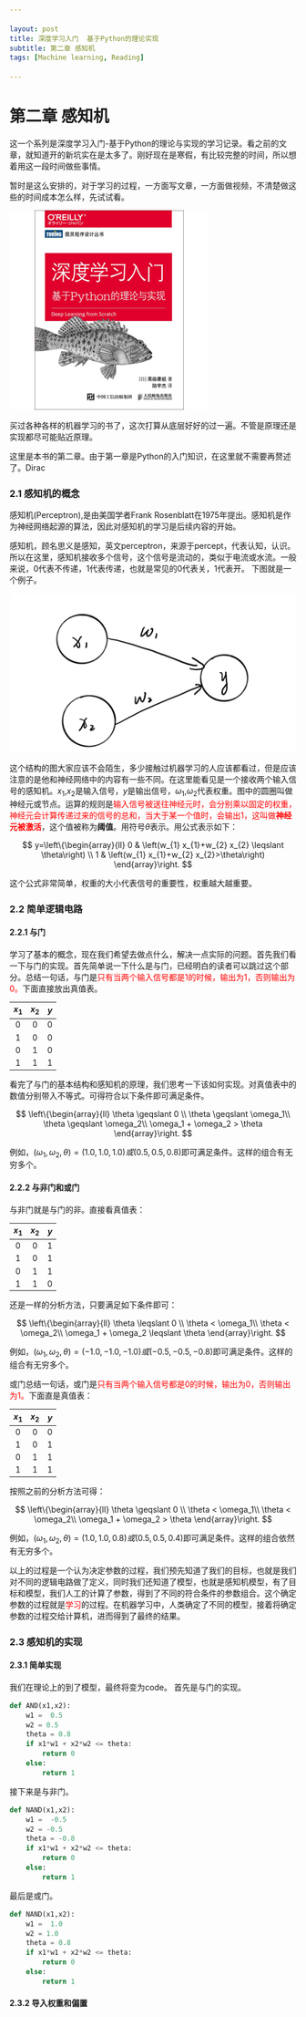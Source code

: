```yaml
---

layout: post
title: 深度学习入门  基于Python的理论实现
subtitle: 第二章 感知机
tags: [Machine learning, Reading]

---
```


<head>
    <script src="https://cdn.mathjax.org/mathjax/latest/MathJax.js?config=TeX-AMS-MML_HTMLorMML" type="text/javascript"></script>
    <script type="text/x-mathjax-config">
        MathJax.Hub.Config({
            tex2jax: {
            skipTags: ['script', 'noscript', 'style', 'textarea', 'pre'],
            inlineMath: [['$','$']]
            }
        });
    </script>
</head>


# 第二章 感知机

这一个系列是深度学习入门-基于Python的理论与实现的学习记录。看之前的文章，就知道开的新坑实在是太多了。刚好现在是寒假，有比较完整的时间，所以想着用这一段时间做些事情。

暂时是这么安排的，对于学习的过程，一方面写文章，一方面做视频，不清楚做这些的时间成本怎么样，先试试看。


![书封面](/img/Deep_learning_from_Scratch.jpg)



买过各种各样的机器学习的书了，这次打算从底层好好的过一遍。不管是原理还是实现都尽可能贴近原理。

这里是本书的第二章。由于第一章是Python的入门知识，在这里就不需要再赘述了。Dirac


### 2.1 感知机的概念

感知机(Perceptron),是由美国学者Frank Rosenblatt在1975年提出。感知机是作为神经网络起源的算法，因此对感知机的学习是后续内容的开始。

感知机，顾名思义是感知，英文perceptron，来源于percept，代表认知，认识。所以在这里，感知机接收多个信号，这个信号是流动的，类似于电流或水流。一般来说，0代表不传递，1代表传递，也就是常见的0代表关，1代表开。
下图就是一个例子。


![手绘感知机](/img/perceptron.png)


这个结构的图大家应该不会陌生，多少接触过机器学习的人应该都看过，但是应该注意的是他和神经网络中的内容有一些不同。在这里能看见是一个接收两个输入信号的感知机。$x_1$,$x_2$是输入信号，$y$是输出信号，$\omega_1$,$\omega_2$代表权重。图中的圆圈叫做神经元或节点。运算的规则是<font color=red>输入信号被送往神经元时，会分别乘以固定的权重，神经元会计算传递过来的信号的总和，当大于某一个值时，会输出1，这叫做**神经元被激活**</font>，这个值被称为**阈值**。用符号$\theta$表示。用公式表示如下：


$$
y=\left\{\begin{array}{ll}
0 & \left(w_{1} x_{1}+w_{2} x_{2} \leqslant \theta\right) \\
1 & \left(w_{1} x_{1}+w_{2} x_{2}>\theta\right)
\end{array}\right.
$$

这个公式非常简单，权重的大小代表信号的重要性，权重越大越重要。


### 2.2 简单逻辑电路

#### 2.2.1 与门

学习了基本的概念，现在我们希望去做点什么，解决一点实际的问题。首先我们看一下与门的实现。首先简单说一下什么是与门，已经明白的读者可以跳过这个部分。总结一句话，与门是<font color=red>只有当两个输入信号都是1的时候，输出为1，否则输出为0。</font>下面直接放出真值表。


| $x_1$ | $x_2$ | $y$ |
| :------:| :------: | :------: |
| 0 | 0 | 0 |
| 1 | 0 | 0 |
| 0 | 1 | 0 |
| 1 | 1 | 1 |



看完了与门的基本结构和感知机的原理，我们思考一下该如何实现。对真值表中的数值分别带入不等式。可得符合以下条件即可满足条件。


$$
\left\{\begin{array}{ll}
\theta \geqslant 0 \\
\theta \geqslant \omega_1\\
\theta \geqslant \omega_2\\
\omega_1 + \omega_2 > \theta
\end{array}\right.
$$


例如，$(\omega_1, \omega_2,\theta) = (1.0 , 1.0 , 1.0)或(0.5,0.5,0.8)$即可满足条件。这样的组合有无穷多个。


#### 2.2.2 与非门和或门

与非门就是与门的非。直接看真值表：

| $x_1$ | $x_2$ | $y$ |
| :------:| :------: | :------: |
| 0 | 0 | 1 |
| 1 | 0 | 1 |
| 0 | 1 | 1 |
| 1 | 1 | 0 |

还是一样的分析方法，只要满足如下条件即可：

$$
\left\{\begin{array}{ll}
\theta \leqslant 0 \\
\theta < \omega_1\\
\theta < \omega_2\\
\omega_1 + \omega_2 \leqslant \theta
\end{array}\right.
$$

例如，$(\omega_1, \omega_2,\theta) = (-1.0 , -1.0 , -1.0)或(-0.5,-0.5,-0.8)$即可满足条件。这样的组合有无穷多个。


或门总结一句话，或门是<font color=red>只有当两个输入信号都是0的时候，输出为0，否则输出为1。</font>下面直是真值表：

| $x_1$ | $x_2$ | $y$ |
| :------:| :------: | :------: |
| 0 | 0 | 0 |
| 1 | 0 | 1 |
| 0 | 1 | 1 |
| 1 | 1 | 1 |


按照之前的分析方法可得：

$$
\left\{\begin{array}{ll}
\theta \geqslant 0 \\
\theta < \omega_1\\
\theta < \omega_2\\
\omega_1 + \omega_2 > \theta
\end{array}\right.
$$

例如，$(\omega_1, \omega_2,\theta) = (1.0, 1.0 , 0.8)或(0.5, 0.5, 0.4)$即可满足条件。这样的组合依然有无穷多个。


以上的过程是一个认为决定参数的过程，我们预先知道了我们的目标，也就是我们对不同的逻辑电路做了定义，同时我们还知道了模型，也就是感知机模型，有了目标和模型，我们人工的计算了参数，得到了不同的符合条件的参数组合。这个确定参数的过程就是<font color=red>学习</font>的过程。在机器学习中，人类确定了不同的模型，接着将确定参数的过程交给计算机，进而得到了最终的结果。


### 2.3 感知机的实现
#### 2.3.1 简单实现

我们在理论上的到了模型，最终将变为code。
首先是与门的实现。
```python
def AND(x1,x2):
	w1 =  0.5
	w2 = 0.5
	theta = 0.8
	if x1*w1 + x2*w2 <= theta:
		return 0
	else:
		return 1

```

接下来是与非门。

```python
def NAND(x1,x2):
	w1 =  -0.5
	w2 = -0.5
	theta = -0.8
	if x1*w1 + x2*w2 <= theta:
		return 0
	else:
		return 1

```

最后是或门。

```python
def NAND(x1,x2):
	w1 =  1.0
	w2 = 1.0
	theta = 0.8
	if x1*w1 + x2*w2 <= theta:
		return 0
	else:
		return 1

```

#### 2.3.2 导入权重和偏置






